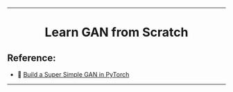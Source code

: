 
---

<h1 align="center">
  
  Learn GAN from Scratch

</h1>

## Reference:

- :rocket: [Build a Super Simple GAN in PyTorch](https://towardsdatascience.com/build-a-super-simple-gan-in-pytorch-54ba349920e4  )

---



